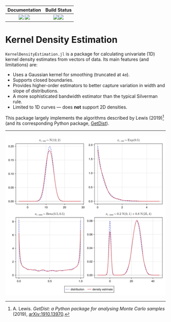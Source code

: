 | **Documentation**                                                         | **Build Status**                                     |
|:-------------------------------------------------------------------------:|:----------------------------------------------------:|
| [![][docs-stable-img]][docs-stable-url] [![][docs-dev-img]][docs-dev-url] | [![][ci-img]][ci-url][![][codecov-img]][codecov-url] |

# Kernel Density Estimation

`KernelDensityEstimation.jl` is a package for calculating univariate (1D) kernel density estimates from vectors
of data.
Its main features (and limitations) are:

- Uses a Gaussian kernel for smoothing (truncated at ``4σ``).
- Supports closed boundaries.
- Provides higher-order estimators to better capture variation in width and slope of distributions.
- A more sophisticated bandwidth estimator than the typical Silverman rule.
- Limited to 1D curves — does **not** support 2D densities.

This package largely implements the algorithms described by Lewis (2019)[^1]
(and its corresponding Python package, [GetDist](https://pypi.org/project/getdist/)).

[^1]: A. Lewis. _GetDist: a Python package for analysing Monte Carlo samples_ (2019),
      [arXiv:1910.13970](https://arxiv.org/abs/1910.13970).

---

![Four-panel plot showing KDEs of simple normal, exponential, beta, and gaussian mixture-model samples](docs/src/showcase/distributions.svg)

[docs-stable-img]: https://img.shields.io/badge/docs-stable-blue.svg
[docs-stable-url]: https://jmert.github.io/KernelDensityEstimation.jl/stable
[docs-dev-img]: https://img.shields.io/badge/docs-dev-blue.svg
[docs-dev-url]: https://jmert.github.io/KernelDensityEstimation.jl/dev

[ci-img]: https://github.com/jmert/KernelDensityEstimation.jl/actions
[ci-url]: https://github.com/jmert/KernelDensityEstimation.jl/workflows/CI/badge.svg

[codecov-img]: https://codecov.io/gh/jmert/KernelDensityEstimation.jl/branch/master/graph/badge.svg
[codecov-url]: https://codecov.io/gh/jmert/KernelDensityEstimation.jl


